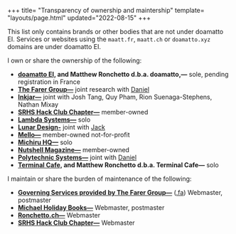 +++
title= "Transparency of ownership and maintership"
template= "layouts/page.html"
updated="2022-08-15"
+++

This list only contains brands or other bodies that are not under doamatto EI. Services or websites using the `maatt.fr`, `maatt.ch` or `doamatto.xyz` domains are under doamatto EI.

I own or share the ownership of the following:
  - **[doamatto EI,](https://doamatto.xyz) and Matthew Ronchetto d.b.a. doamatto,—** sole, pending registration in France
  - **[The Farer Group—](https://farer.group)** joint research with [Daniel](https://daniel.cafe)
  - **[Inkjar—](https://inkjar.org)** joint with Josh Tang, Quy Pham, Rion Suenaga-Stephens, Nathan Mixay
  - **[SRHS Hack Club Chapter—](/legal/ownership/#)** member-owned
  - **[Lambda Systems—](https://github.com/lambda-sys)** solo
  - **[Lunar Design-](https://github.com/designbylunar)** joint with [Jack](https://jackmerrill.com)
  - **[Mello—](https://github.com/getmello)** member-owned not-for-profit
  - **[Michiru HQ—](https://michiruhq.com)** solo
  - **[Nutshell Magazine—](https://nutshellmag.com)** member-owned
  - **[Polytechnic Systems—](https://polytechnic.systems)** joint with [Daniel](https://daniel.cafe)
  - **[Terminal Cafe,](/legal/ownership/#) and Matthew Ronchetto d.b.a. Terminal Cafe—** solo

I maintain or share the burden of maintenance of the following:
  - **[Governing Services provided by The Farer Group—](https://wiki.farer.group)** ([.fa](https://pubserv.fa)) Webmaster, postmaster
  - **[Michael Holiday Books—](https://michaelholidaybooks.com)** Webmaster, postmaster
  - **[Ronchetto.ch—](https://ronchetto.ch)** Webmaster
  - **[SRHS Hack Club Chapter—](/legal/ownership/#)** Webmaster
